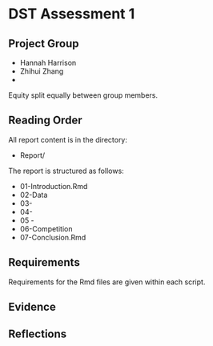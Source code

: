# DST Assessment 1

## Project Group

* Hannah Harrison
* Zhihui Zhang
*

Equity split equally between group members.

## Reading Order

All report content is in the directory:

* Report/

The report is structured as follows:
* 01-Introduction.Rmd
* 02-Data
* 03-
* 04-
* 05 - 
* 06-Competition
* 07-Conclusion.Rmd

## Requirements

Requirements for the Rmd files are given within each script.

## Evidence

## Reflections
